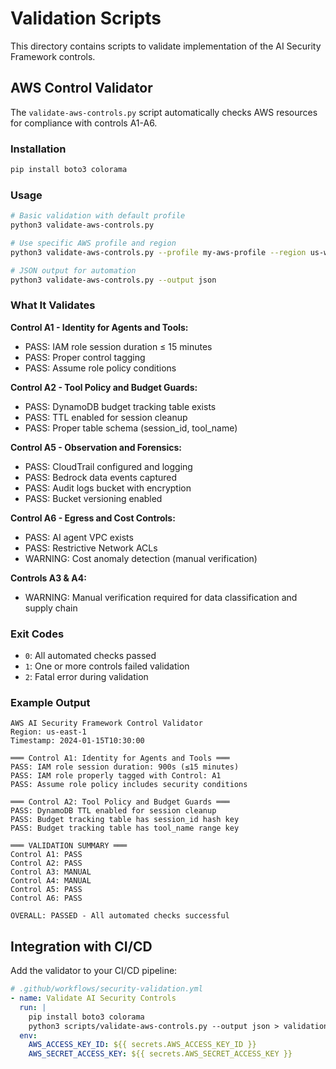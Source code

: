 # Validation Scripts

This directory contains scripts to validate implementation of the AI Security Framework controls.

## AWS Control Validator

The `validate-aws-controls.py` script automatically checks AWS resources for compliance with controls A1-A6.

### Installation

```bash
pip install boto3 colorama
```

### Usage

```bash
# Basic validation with default profile
python3 validate-aws-controls.py

# Use specific AWS profile and region
python3 validate-aws-controls.py --profile my-aws-profile --region us-west-2

# JSON output for automation
python3 validate-aws-controls.py --output json
```

### What It Validates

**Control A1 - Identity for Agents and Tools:**
- PASS: IAM role session duration ≤ 15 minutes
- PASS: Proper control tagging
- PASS: Assume role policy conditions

**Control A2 - Tool Policy and Budget Guards:**
- PASS: DynamoDB budget tracking table exists
- PASS: TTL enabled for session cleanup
- PASS: Proper table schema (session_id, tool_name)

**Control A5 - Observation and Forensics:**
- PASS: CloudTrail configured and logging
- PASS: Bedrock data events captured
- PASS: Audit logs bucket with encryption
- PASS: Bucket versioning enabled

**Control A6 - Egress and Cost Controls:**
- PASS: AI agent VPC exists
- PASS: Restrictive Network ACLs
- WARNING: Cost anomaly detection (manual verification)

**Controls A3 & A4:**
- WARNING: Manual verification required for data classification and supply chain

### Exit Codes

- `0`: All automated checks passed
- `1`: One or more controls failed validation
- `2`: Fatal error during validation

### Example Output

```
AWS AI Security Framework Control Validator
Region: us-east-1
Timestamp: 2024-01-15T10:30:00

═══ Control A1: Identity for Agents and Tools ═══
PASS: IAM role session duration: 900s (≤15 minutes)
PASS: IAM role properly tagged with Control: A1
PASS: Assume role policy includes security conditions

═══ Control A2: Tool Policy and Budget Guards ═══
PASS: DynamoDB TTL enabled for session cleanup
PASS: Budget tracking table has session_id hash key
PASS: Budget tracking table has tool_name range key

═══ VALIDATION SUMMARY ═══
Control A1: PASS
Control A2: PASS
Control A3: MANUAL
Control A4: MANUAL
Control A5: PASS
Control A6: PASS

OVERALL: PASSED - All automated checks successful
```

## Integration with CI/CD

Add the validator to your CI/CD pipeline:

```yaml
# .github/workflows/security-validation.yml
- name: Validate AI Security Controls
  run: |
    pip install boto3 colorama
    python3 scripts/validate-aws-controls.py --output json > validation-results.json
  env:
    AWS_ACCESS_KEY_ID: ${{ secrets.AWS_ACCESS_KEY_ID }}
    AWS_SECRET_ACCESS_KEY: ${{ secrets.AWS_SECRET_ACCESS_KEY }}
```
